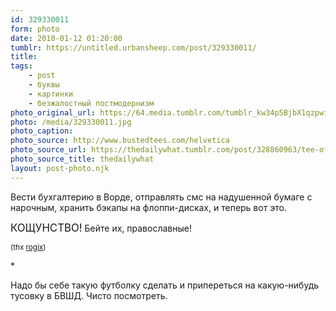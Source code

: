 ```yaml
---
id: 329330011
form: photo
date: 2010-01-12 01:20:00
tumblr: https://untitled.urbansheep.com/post/329330011/
title:
tags:
    - post
    - буквы
    - картинки
    - безжалостный постмодернизм
photo_original_url: https://64.media.tumblr.com/tumblr_kw34p5BjbX1qzpwi0o1_500.jpg
photo: /media/329330011.jpg
photo_caption: 
photo_source: http://www.bustedtees.com/helvetica
photo_source_url: https://thedailywhat.tumblr.com/post/328860963/tee-of-the-day-helvetica-from-bustedtees
photo_source_title: thedailywhat
layout: post-photo.njk
---
```


<p>Вести бухгалтерию в Ворде, отправлять смс на надушенной бумаге с нарочным, хранить бэкапы на флоппи-дисках, и теперь вот это.</p>

<p><big>КОЩУНСТВО!</big> Бейте их, православные!</p>

<p><small>(thx <a href="http://rogix.tumblr.com/post/328951018/zero-day-thedailywhat-tee-of-the-day" class="tumblr_blog">rogix</a>)</small></p>

<p>*</p>

<p>Надо бы себе такую футболку сделать и припереться на какую-нибудь тусовку в БВШД. Чисто посмотреть.</p>
